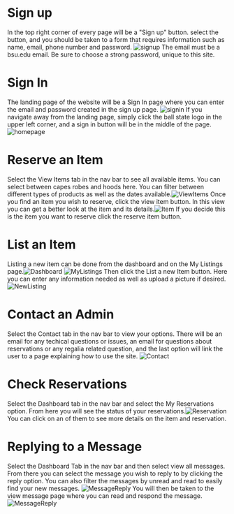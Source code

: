 # Sign up
In the top right corner of every page will be a "Sign up" button. select the button, and you should be taken to a form that requires information such as name, email, phone number and password. ![signup](UserImages/userImg/register.PNG) The email must be a bsu.edu email. Be sure to choose a strong password, unique to this site.
# Sign In
The landing page of the website will be a Sign In page where you can enter the email and password created in the sign up page. ![signin](UserImages/userImg/signin.png) If you navigate away from the landing page, simply click the ball state logo in the upper left corner, and a sign in button will be in the middle of the page.![homepage](UserImages/iteration5/home.png)
# Reserve an Item
Select the View Items tab in the nav bar to see all available items. You can select between capes robes and hoods here. You can filter between different types of products as well as the dates available.![ViewItems](UserImages/iteration5/browse.png) Once you find an item you wish to reserve, click the view item button. In this view you can get a better look at the item and its details.![Item](UserImages/iteration5/viewItem.png) If you decide this is the item you want to reserve click the reserve item button.
# List an Item
Listing a new item can be done from the dashboard and on the My Listings page.![Dashboard](UserImages/iteration5/dash.png) ![MyListings](UserImages/userImg/myListings.PNG) Then click the List a new Item button. Here you can enter any information needed as well as upload a picture if desired.![NewListing](UserImages/iteration5/listItem.png)
# Contact an Admin
Select the Contact tab in the nav bar to view your options. There will be an email for any techical questions or issues, an email for questions about reservations or any regalia related question, and the last option will link the user to a page explaining how to use the site. ![Contact](UserImages/userImg/contact.PNG)
# Check Reservations
Select the Dashboard tab in the nav bar and select the My Reservations option. From here you will see the status of your reservations.![Reservation](UserImages/userImg/myReservations.PNG) You can click on an of them to see more details on the item and reservation.
# Replying to a Message
Select the Dashboard Tab in the nav bar and then select view all messages. From there you can select the message you wish to reply to by clicking the reply option. You can also filter the messages by unread and read to easily find your new messages. ![MessageReply](UserImages/iteration5/messages.png) You will then be taken to the view message page where you can read and respond the message.
![MessageReply](UserImages/iteration5/reply.png)
